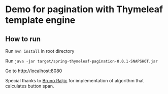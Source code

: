 # Demo for pagination with Thymeleaf template engine

## How to run

Run `mvn install` in root directory

Run `java -jar target/spring-thymeleaf-pagination-0.0.1-SNAPSHOT.jar`

Go to http://localhost:8080

Special thanks to [Bruno Raljic](https://github.com/brunoraljic) for implementation of algorithm that calculates button span.
